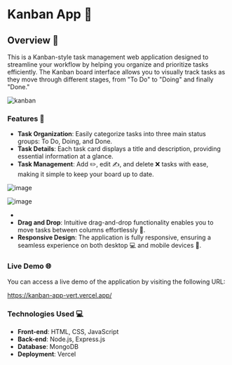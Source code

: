 # Kanban App 🚀

## Overview 📝

This is a Kanban-style task management web application designed to streamline your workflow by helping you organize and prioritize tasks efficiently. The Kanban board interface allows you to visually track tasks as they move through different stages, from "To Do" to "Doing" and finally "Done."

![kanban](https://github.com/rudrakushwaha/KanbanApp/assets/113119934/5818dbc3-5926-4a77-ab46-569017bcb461)



### Features 🌟

- **Task Organization**: Easily categorize tasks into three main status groups: To Do, Doing, and Done.
- **Task Details**: Each task card displays a title and description, providing essential information at a glance.
- **Task Management**: Add ✏️, edit ✍️, and delete ❌ tasks with ease, making it simple to keep your board up to date.

![image](https://github.com/rudrakushwaha/KanbanApp/assets/113119934/f92d7489-ecd2-4ffe-aed4-ec92d6289097)

![image](https://github.com/rudrakushwaha/KanbanApp/assets/113119934/acecd1b6-6681-4c1b-b2d8-861bac8d3af9)



- 
- **Drag and Drop**: Intuitive drag-and-drop functionality enables you to move tasks between columns effortlessly 🚀.
- **Responsive Design**: The application is fully responsive, ensuring a seamless experience on both desktop 💻 and mobile devices 📱.

### Live Demo 🌐

You can access a live demo of the application by visiting the following URL:

https://kanban-app-vert.vercel.app/


### Technologies Used 💻
- **Front-end**:  HTML, CSS, JavaScript
- **Back-end**: Node.js, Express.js
- **Database**: MongoDB
- **Deployment**: Vercel



